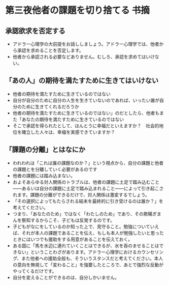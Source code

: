# 第三夜他者の課題を切り捨てる 书摘

## 承認欲求を否定する

- アドラー心理学の大前提をお話ししましょう。アドラー心理学では、他者から承認を求めることを否定します。
- 他者から承認される必要などありません。むしろ、承認を求めてはいけない。

## 「あの人」の期待を満たすために生きてはいけない

- 他者の期待を満たすために生きているのではない
- 自分が自分のために自分の人生を生きていないのであれば、いったい誰が自分のために生きてくれるだろうか
- 他者の期待を満たすために生きているのではない」のだとしたら、他者もまた「あなたの期待を満たすために生きているのではない
- そこで承認を得られたとして、ほんとうに幸福だといえますか？　社会的地位を確立した人々は、幸福を実感できていますか？

## 「課題の分離」とはなにか

- われわれは「これは誰の課題なのか？」という視点から、自分の課題と他者の課題とを分離していく必要があるのです
- 他者の課題には踏み込まない。
- およそあらゆる対人関係のトラブルは、他者の課題に土足で踏み込むこと——あるいは自分の課題に土足で踏み込まれること——によって引き起こされます。課題の分離ができるだけで、対人関係は激変するでしょう。
- 「その選択によってもたらされる結末を最終的に引き受けるのは誰か？」を考えてください。
- つまり、「あなたのため」ではなく「わたしのため」であり、その欺瞞ぎまんを察知するからこそ、子どもは反発するのです。
- 子どもがなにをしているのか知った上で、見守ること。勉強についていえば、それが本人の課題であることを伝え、もしも本人が勉強したいと思ったときにはいつでも援助をする用意があることを伝えておく。
- ある国に「馬を水辺に連れていくことはできるが、水を呑のませることはできない」ということわざがあります。アドラー心理学におけるカウンセリング、また他者への援助全般も、そういうスタンスだと考えてください。本人の意向を無視して「変わること」を強要したところで、あとで強烈な反動がやってくるだけです。
- 自分を変えることができるのは、自分しかいません。

